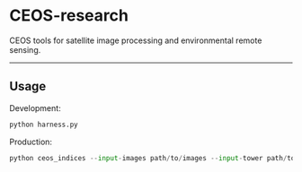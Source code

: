 # CEOS-research
CEOS tools for satellite image processing and environmental remote sensing.

---

## Usage

Development:
```python
python harness.py
```

Production:
```python
python ceos_indices --input-images path/to/images --input-tower path/to/tower --output-path path/to/outputs
```
